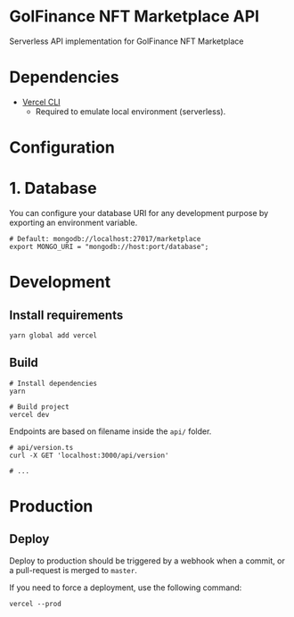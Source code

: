 # GolFinance NFT Marketplace API

Serverless API implementation for GolFinance NFT Marketplace

# Dependencies

- [Vercel CLI](https://vercel.com/download)
  - Required to emulate local environment (serverless).

# Configuration

# 1. Database

You can configure your database URI for any development purpose by exporting an environment variable.

```shell
# Default: mongodb://localhost:27017/marketplace
export MONGO_URI = "mongodb://host:port/database";
```

# Development

## Install requirements

```shell
yarn global add vercel
```

## Build

```shell
# Install dependencies
yarn

# Build project
vercel dev
```

Endpoints are based on filename inside the `api/` folder.

```shell
# api/version.ts
curl -X GET 'localhost:3000/api/version'

# ...
```

# Production

## Deploy

Deploy to production should be triggered by a webhook when a commit, or a pull-request is merged to `master`.

If you need to force a deployment, use the following command:

```shell
vercel --prod
```
